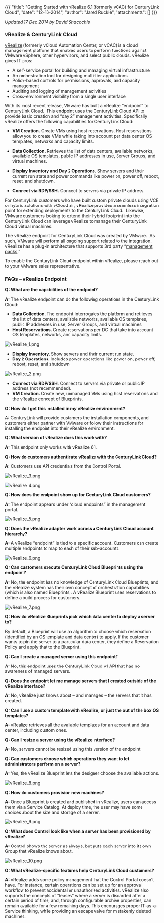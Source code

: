 {{{
  "title": "Getting Started with vRealize 6.1 (formerly vCAC) for CenturyLink Cloud",
  "date": "12-16-2014",
  "author": "Jared Ruckle",
  "attachments": []
}}}

<p><em>Updated 17 Dec 2014 by David Shacochis</em></p>
<h3>vRealize &amp; CenturyLink Cloud</h3>
<p><a href="http://www.vmware.com/products/vrealize-suite/">vRealize</a> (formerly vCloud Automation Center, or vCAC) is a cloud management platform that enables users to perform functions against VMware vSphere, other hypervisors, and select public clouds.&nbsp;vRealize
  gives IT pros:</p>
<ul>
  <li>A self-service portal for building and managing virtual infrastructure</li>
  <li>An orchestration tool for designing multi-tier applications</li>
  <li>Policy-based controls for permissions, approvals, and capacity management</li>
  <li>Auditing and logging of management activities</li>
  <li>Cross-environment visibility from a single user interface</li>
</ul>
<p>With its most recent release, VMware has built a vRealize “endpoint” to CenturyLink Cloud.&nbsp; This endpoint uses the CenturyLink Cloud API to provide basic creation and “day 2” management activities. Specifically vRealize offers the following capabilities
  for CenturyLink Cloud:</p>
<ul>
  <li>
    <p><strong>VM Creation.</strong> Create VMs using host reservations. Host reservations allow you to create VMs while taking into account per data center OS templates, networks and capacity limits.</p>
  </li>
  <li>
    <p><strong>Data Collection.</strong> Retrieves the list of data centers, available networks, available OS templates, public IP addresses in use, Server Groups, and virtual machines.</p>
  </li>
  <li>
    <p><strong>Display Inventory and Day 2 Operations.</strong> Show servers and their current run state and power commands like power on, power off, reboot, reset, and shutdown.</p>
  </li>
  <li>
    <p><strong>Connect via RDP/SSH.</strong> Connect to servers via private IP address.</p>
  </li>
</ul>
<p>For CenturyLink customers who have built custom private clouds using VCE or hybrid solutions with vCloud air, vRealize provides a seamless integration point for extending deployments to the CenturyLink Cloud.&nbsp; Likewise, VMware customers looking to
  extend their hybrid footprint into the CenturyLink Cloud can leverage vRealize to manage their CenturyLink Cloud virtual machines.</p>
<p>The vRealize endpoint for CenturyLink Cloud was created by VMware.&nbsp; As such, VMware will perform all ongoing support related to the integration.&nbsp; vRealize has a plug-in architecture that supports 3rd party “<a href="http://www.vmware.com/files/pdf/vrealize/vmware-vrealize-operations-management-packs-wp-en.pdf">management packs</a>.”</p>
<p>To enable the CenturyLink Cloud endpoint within vRealize, please reach out to your VMware sales representative.</p>
<h3>FAQs – vRealize Endpoint</h3>
<p><strong>Q: What are the capabilities of the endpoint?</strong>
</p>
<p><strong>A: </strong>The vRealize endpoint can do the following operations in the CenturyLink Cloud:</p>
<ul>
  <li><strong>Data Collection</strong>. The endpoint interrogates the platform and retrieves the list of data centers, available networks, available OS templates, public IP addresses in use, Server Groups, and virtual machines.</li>
  <li><strong>Host Reservations. </strong>Create reservations per DC that take into account OS templates, networks, and capacity limits.</li>
</ul>
<p><img src="https://t3n.zendesk.com/attachments/token/R0SXOihf2hmop4do35148ifEJ/?name=vRealize_1.png" alt="vRealize_1.png" />
</p>
<ul>
  <li><strong>Display Inventory. </strong>Show servers and their current run state.</li>
  <li><strong>Day 2 Operations. </strong>Includes power operations like power on, power off, reboot, reset, and shutdown.</li>
</ul>
<p><img src="https://t3n.zendesk.com/attachments/token/Ot3WIG5DNMCX6Jd52KllVQRCX/?name=vRealize_2.png" alt="vRealize_2.png" />
</p>
<ul>
  <li><strong>Connect via RDP/SSH</strong>. Connect to servers via private or public IP address (not recommended).</li>
  <li><strong>VM Creation. </strong>Create new, unmanaged VMs using host reservations and the vRealize concept of Blueprints.</li>
</ul>
<p><strong>Q: How do I get this installed in my vRealize environment?</strong>
</p>
<p>A: CenturyLink will provide customers the installation components, and customers either partner with VMware or follow their instructions for installing the endpoint into their vRealize environment.</p>
<p><strong>Q: What version of vRealize does this work with?</strong>
</p>
<p><strong>A: </strong>This endpoint only works with vRealize 6.1.</p>
<p><strong>Q: How do customers authenticate vRealize with the CenturyLink Cloud?</strong>
</p>
<p><strong>A</strong>: Customers use API credentials from the Control Portal.</p>
<p><img src="https://t3n.zendesk.com/attachments/token/0mL8504ZMVG2j9utv2NCL6eKG/?name=vRealize_3.png" alt="vRealize_3.png" />
</p>
<p><img src="https://t3n.zendesk.com/attachments/token/izpethrQ01xBGb1dsrwCeIFKw/?name=vRealize_4.png" alt="vRealize_4.png" />
</p>
<p><strong>Q: How does the endpoint show up for CenturyLink Cloud customers?</strong>
</p>
<p><strong>A: </strong>The endpoint appears under “cloud endpoints” in the management portal.</p>
<p><img src="https://t3n.zendesk.com/attachments/token/1VE8XVNGgsCfKKnlVFbMEbZVQ/?name=vRealize_5.png" alt="vRealize_5.png" />
</p>
<p><strong>Q: Does the vRealize adapter work across a CenturyLink Cloud account hierarchy?</strong>
</p>
<p><strong>A: </strong>A vRealize “endpoint” is tied to a specific account. Customers can create multiple endpoints to map to each of their sub-accounts.</p>
<p><img src="https://t3n.zendesk.com/attachments/token/Imyy55LLryKhAXvUKREJAxLWl/?name=vRealize_6.png" alt="vRealize_6.png" />
</p>
<p><strong>Q: Can customers execute CenturyLink Cloud Blueprints using the endpoint?</strong>
</p>
<p><strong>A: </strong>No, the endpoint has no knowledge of CenturyLink Cloud Blueprints, and the vRealize system has their own concept of orchestration capabilities (which is also named Blueprints). A vRealize Blueprint uses reservations to define a build
  process for customers.</p>
<p><img src="https://t3n.zendesk.com/attachments/token/a9pV6n7tSr4prRjgNllNvuPF8/?name=vRealize_7.png" alt="vRealize_7.png" />
</p>
<p><strong>Q: How do vRealize Blueprints pick which data center to deploy a server to?</strong>
</p>
<p>By default, a Blueprint will use an algorithm to choose which reservation (identified by an OS template and data center) to apply. If the customer wants to pin the server to a particular data center, they define a Reservation Policy and apply that to
  the Blueprint.</p>
<p><strong>Q: Can I create a managed server using this endpoint?</strong>
</p>
<p><strong>A: </strong>No, this endpoint uses the CenturyLink Cloud v1 API that has no awareness of managed servers.</p>
<p><strong>Q: Does the endpoint let me manage servers that I created outside of the vRealize interface?</strong>
</p>
<p><strong>A: </strong>No, vRealize just knows about – and manages – the servers that it has created.</p>
<p><strong>Q: Can I use a custom template with vRealize, or just the out of the box OS templates?</strong>
</p>
<p><strong>A: </strong>vRealize retrieves all the available templates for an account and data center, including custom ones.</p>
<p><strong>Q: Can I resize a server using the vRealize interface?</strong>
</p>
<p><strong>A: </strong>No, servers cannot be resized using this version of the endpoint.</p>
<p><strong>Q: Can customers choose which operations they want to let administrators perform on a server?</strong>
</p>
<p><strong>A: </strong>Yes, the vRealize Blueprint lets the designer choose the available actions.</p>
<p><img src="https://t3n.zendesk.com/attachments/token/fOcnoUnraPbTkbDdXbBPbmZAI/?name=vRealize_8.png" alt="vRealize_8.png" />
</p>

<p><strong>Q: How do customers provision new machines?</strong>
</p>
<p><strong>A: </strong>Once a Blueprint is created and published in vRealize, users can access them via a Service Catalog. At deploy time, the user may have some choices about the size and storage of a server.</p>
<p><img src="https://t3n.zendesk.com/attachments/token/iAKbEzk4fjrlKB2orKKHsRNpW/?name=vRealize_9.png" alt="vRealize_9.png" />
</p>
<p><strong>Q: What does Control look like when a server has been provisioned by vRealize?</strong>
</p>
<p><strong>A: </strong>Control shows the server as always, but puts each server into its own Group that vRealize knows about.</p>
<p><img src="https://t3n.zendesk.com/attachments/token/LjxpOo3Z137st6Z19tT8LJbGj/?name=vRealize_10.png" alt="vRealize_10.png" />
</p>
<p><strong>Q: What vRealize-specific features help CenturyLink Cloud customers?</strong>
</p>
<p><strong>A: </strong>vRealize adds some policy management that the Control Portal doesn’t have. For instance, certain operations can be set up for an approval workflow to prevent accidental or unauthorized activities. vRealize also supports the concepts
  of “leases” where a server is discarded after a certain period of time, and, through configurable archive properties, can remain available for a few remaining days. This encourages proper IT-as-a-Service thinking, while providing an escape valve for
  mistakenly deleted machines.</p>